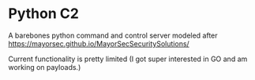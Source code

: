 # Python C2 #

A barebones python command and control server modeled after https://mayorsec.github.io/MayorSecSecuritySolutions/

Current functionality is pretty limited (I got super interested in GO and am working on payloads.)
